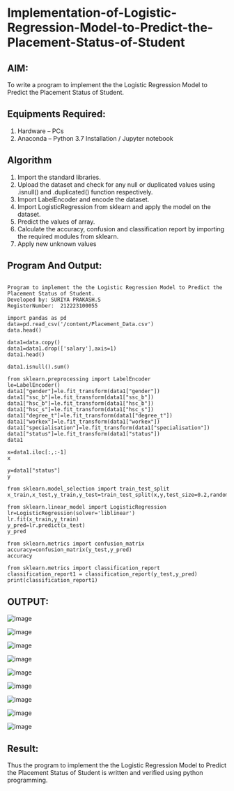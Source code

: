 # Implementation-of-Logistic-Regression-Model-to-Predict-the-Placement-Status-of-Student

## AIM:
To write a program to implement the the Logistic Regression Model to Predict the Placement Status of Student.

## Equipments Required:
1. Hardware – PCs
2. Anaconda – Python 3.7 Installation / Jupyter notebook

## Algorithm
1. Import the standard libraries.
2. Upload the dataset and check for any null or duplicated values using .isnull() and .duplicated() function respectively.
3. Import LabelEncoder and encode the dataset.
4. Import LogisticRegression from sklearn and apply the model on the dataset.
5. Predict the values of array.
6. Calculate the accuracy, confusion and classification report by importing the required modules from sklearn.
7. Apply new unknown values
## Program And Output:
```

Program to implement the the Logistic Regression Model to Predict the
Placement Status of Student.
Developed by: SURIYA PRAKASH.S
RegisterNumber:  212223100055

```
```
import pandas as pd
data=pd.read_csv('/content/Placement_Data.csv')
data.head()

data1=data.copy()
data1=data1.drop(['salary'],axis=1)
data1.head()

data1.isnull().sum()

from sklearn.preprocessing import LabelEncoder
le=LabelEncoder()
data1["gender"]=le.fit_transform(data1["gender"])
data1["ssc_b"]=le.fit_transform(data1["ssc_b"])
data1["hsc_b"]=le.fit_transform(data1["hsc_b"])
data1["hsc_s"]=le.fit_transform(data1["hsc_s"])
data1["degree_t"]=le.fit_transform(data1["degree_t"])
data1["workex"]=le.fit_transform(data1["workex"])
data1["specialisation"]=le.fit_transform(data1["specialisation"])
data1["status"]=le.fit_transform(data1["status"])
data1

x=data1.iloc[:,:-1]
x

y=data1["status"]
y

from sklearn.model_selection import train_test_split
x_train,x_test,y_train,y_test=train_test_split(x,y,test_size=0.2,random_state=0)

from sklearn.linear_model import LogisticRegression
lr=LogisticRegression(solver='liblinear')
lr.fit(x_train,y_train)
y_pred=lr.predict(x_test)
y_pred

from sklearn.metrics import confusion_matrix
accuracy=confusion_matrix(y_test,y_pred)
accuracy

from sklearn.metrics import classification_report
classification_report1 = classification_report(y_test,y_pred)
print(classification_report1)
```

## OUTPUT:
![image](https://github.com/user-attachments/assets/782a8858-e1a6-4f90-bdf6-1f8651a97db3)


![image](https://github.com/user-attachments/assets/beb97d92-90d4-4492-b6a0-5c907a9dbcdb)


![image](https://github.com/user-attachments/assets/86788893-b496-4d55-b1ea-e201f0f32a2c)


![image](https://github.com/user-attachments/assets/2e329392-b1a9-4f81-82f7-0eb704df2f59)



![image](https://github.com/user-attachments/assets/3b6edabe-8c64-491b-8382-10326d6d4322)


![image](https://github.com/user-attachments/assets/cd3420b9-0534-4e55-b756-955485f8eb97)



![image](https://github.com/user-attachments/assets/3fadc001-dea5-4126-b49d-3c4ddf472d06)


![image](https://github.com/user-attachments/assets/0268265b-72d1-4f60-9f37-a7425122f496)


![image](https://github.com/user-attachments/assets/79c1019d-ffbd-4bc6-8c7c-f3a10be8ead9)


## Result:
Thus the program to implement the the Logistic Regression Model to Predict the Placement Status of Student is written and verified using python programming.
